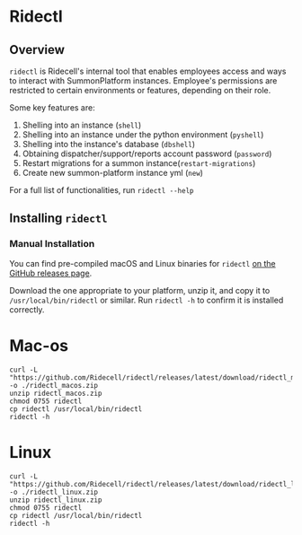# Ridectl

## Overview
`ridectl` is Ridecell's internal tool that enables employees access and ways to interact with SummonPlatform instances. Employee's permissions are restricted to certain environments or features, depending on their role.

Some key features are:
1. Shelling into an instance (`shell`)
2. Shelling into an instance under the python environment (`pyshell`)
3. Shelling into the instance's database (`dbshell`)
4. Obtaining dispatcher/support/reports account password (`password`)
5. Restart migrations for a summon instance(`restart-migrations`)
6. Create new summon-platform instance yml (`new`)

For a full list of functionalities, run `ridectl --help`

## Installing `ridectl`

### Manual Installation
You can find pre-compiled macOS and Linux binaries for `ridectl` [on the GitHub releases page](https://github.com/Ridecell/ridectl/releases/latest).

Download the one appropriate to your platform, unzip it, and copy it to `/usr/local/bin/ridectl` or similar. Run `ridectl -h` to confirm it is installed correctly.

# Mac-os
```
curl -L "https://github.com/Ridecell/ridectl/releases/latest/download/ridectl_macos.zip" -o ./ridectl_macos.zip
unzip ridectl_macos.zip
chmod 0755 ridectl
cp ridectl /usr/local/bin/ridectl
ridectl -h
```
# Linux
```
curl -L "https://github.com/Ridecell/ridectl/releases/latest/download/ridectl_linux.zip" -o ./ridectl_linux.zip
unzip ridectl_linux.zip
chmod 0755 ridectl
cp ridectl /usr/local/bin/ridectl
ridectl -h
```
